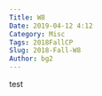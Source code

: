 ```yaml
---
Title: W8
Date: 2019-04-12 4:12
Category: Misc
Tags: 2018FallCP
Slug: 2018-Fall-W8
Author: bg2
---
```




<!-- PELICAN_END_SUMMARY -->

test


